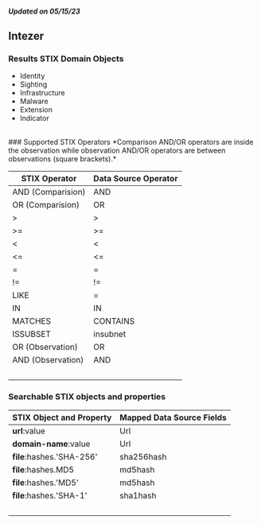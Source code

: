 ##### Updated on 05/15/23
## Intezer
### Results STIX Domain Objects
* Identity
* Sighting
* Infrastructure
* Malware
* Extension
* Indicator
<br>
### Supported STIX Operators
*Comparison AND/OR operators are inside the observation while observation AND/OR operators are between observations (square brackets).*

| STIX Operator | Data Source Operator |
|--|--|
| AND (Comparision) | AND |
| OR (Comparision) | OR |
| > | > |
| >= | >= |
| < | < |
| <= | <= |
| = | = |
| != | != |
| LIKE | = |
| IN | IN |
| MATCHES | CONTAINS |
| ISSUBSET | insubnet |
| OR (Observation) | OR |
| AND (Observation) | AND |
| <br> | |
### Searchable STIX objects and properties
| STIX Object and Property | Mapped Data Source Fields |
|--|--|
| **url**:value | Url |
| **domain-name**:value | Url |
| **file**:hashes.'SHA-256' | sha256hash |
| **file**:hashes.MD5 | md5hash |
| **file**:hashes.'MD5' | md5hash |
| **file**:hashes.'SHA-1' | sha1hash |
| <br> | |
